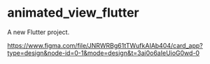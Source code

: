 # animated_view_flutter

A new Flutter project.

https://www.figma.com/file/JNRWRBg61tTWufkAIAb404/card_app?type=design&node-id=0-1&mode=design&t=3ai0o6aIeUioG0wd-0
